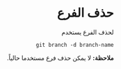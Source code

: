 <div dir="rtl">

# حذف الفرع
لحذف الفرع يستخدم
```
git branch -d branch-name
```
**ملاحظة:** لا يمكن حذف فرع مستخدما حالياً.
</div>